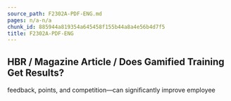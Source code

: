 ```yaml
---
source_path: F2302A-PDF-ENG.md
pages: n/a-n/a
chunk_id: 885944a819354a645458f155b44a8a4e56b4d7f5
title: F2302A-PDF-ENG
---
```

## HBR / Magazine Article / Does Gamified Training Get Results?

feedback, points, and competition—can signiﬁcantly improve employee
